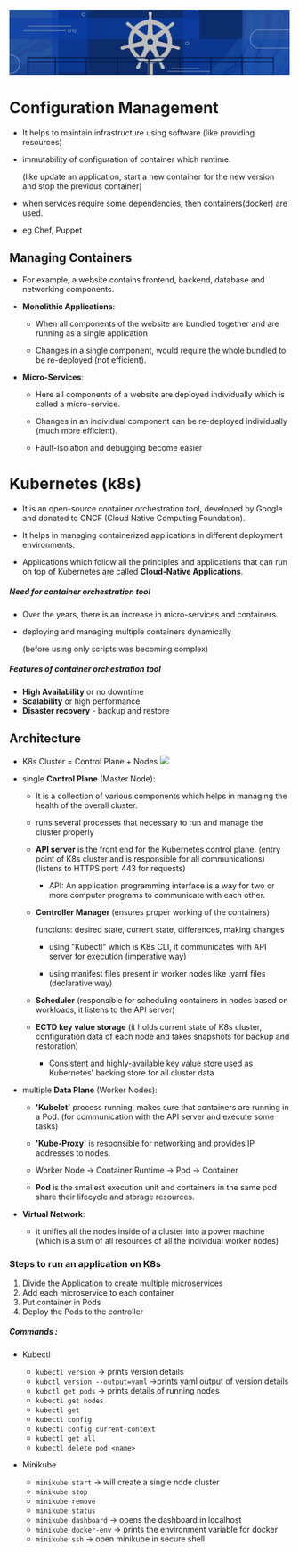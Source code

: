 ![](images/kubernetes-cover.png)
# Configuration Management

- It helps to maintain infrastructure using software (like providing resources)
  
- immutability of configuration of container which runtime.
  
  (like update an application, start a new container for the new version and stop the previous container)
  
- when services require some dependencies, then containers(docker) are used.
  
- eg Chef, Puppet

## Managing Containers 

- For example, a website contains frontend, backend, database and networking components.
  
- **Monolithic Applications**: 
	- When all components of the website are bundled together and are running as a single application
	  
	- Changes in a single component, would require the whole bundled to be re-deployed (not efficient).
	  
- **Micro-Services**:
	- Here all components of a website are deployed individually which is called a micro-service.
	  
	- Changes in an individual component can be re-deployed individually (much more efficient).
	  
	- Fault-Isolation and debugging become easier

# Kubernetes (k8s)

- It is an open-source container orchestration tool, developed by Google and donated to CNCF (Cloud Native Computing Foundation).
  
- It helps in managing containerized applications in different deployment environments.
  
- Applications which follow all the principles and applications that can run on top of Kubernetes are called **Cloud-Native Applications**.

##### Need for container orchestration tool

- Over the years, there is an increase in micro-services and containers.
  
- deploying and managing multiple containers dynamically 
  
  (before using only scripts was becoming complex)

##### Features of container orchestration tool

- **High Availability** or no downtime
- **Scalability** or high performance
- **Disaster recovery** - backup and restore

## Architecture


- K8s Cluster = Control Plane + Nodes
  ![](https://miro.medium.com/max/1400/1*kSRH4T8S1YmAuHbpgQ3Ylw.png)

- single **Control Plane** (Master Node):
	- It is a collection of various components which helps in managing the health of the overall cluster.
	  
	- runs several processes that necessary to run and manage the cluster 
	  properly
	  
	- **API server** is the front end for the Kubernetes control plane. 
	  (entry point of K8s cluster and is responsible for all communications)
	  (listens to HTTPS port: 443 for requests)
	  
	  - API: An application programming interface is a way for two or more computer programs to communicate with each other.
	    
	- **Controller Manager** (ensures proper working of the containers) 
	  
	  functions: desired state, current state, differences, making changes
	  
		- using "Kubectl" which is K8s CLI, it communicates with API server for execution (imperative way)
		  
		- using manifest files present in worker nodes like .yaml files (declarative way)
		  
	- **Scheduler** (responsible for scheduling containers in nodes based on workloads, it listens to the API server)
	  
	- **ECTD key value storage** (it holds current state of K8s cluster, configuration data of each node and takes snapshots for backup and restoration)
	  
	  - Consistent and highly-available key value store used as Kubernetes' backing store for all cluster data
	    
- multiple **Data Plane** (Worker Nodes):
	- **'Kubelet'** process running, makes sure that containers are running in a Pod.
	   (for communication with the API server and execute some tasks)
	   
	- **'Kube-Proxy'** is responsible for networking and provides IP addresses to nodes.
	   
	- Worker Node -> Container Runtime -> Pod -> Container
	  
	- **Pod** is the smallest execution unit and containers in the same pod share their lifecycle and storage resources. 
	  
- **Virtual Network**:
	- it unifies all the nodes inside of a cluster into a power machine (which is a sum of all resources of all the individual worker nodes)

### Steps to run an application on K8s

1. Divide the Application to create multiple microservices
2. Add each microservice to each container
3. Put container in Pods
4. Deploy the Pods to the controller

##### Commands :
- Kubectl 
	- `kubectl version` -> prints version details
	- `kubctl version --output=yaml` ->prints yaml output of version details 
	- `kubctl get pods` -> prints details of running nodes
	- `kubectl get nodes`
	- `kubectl get`
	- `kubectl config` 
	- `kubectl config current-context`
	- `kubectl get all`
	- `kubectl delete pod <name>`

- Minikube
	- `minikube start` -> will create a single node cluster
	- `minikube stop` 
	- `minikube remove`
	- `minikube status`
	- `minikube dashboard` -> opens the dashboard in localhost
	- `minikube docker-env` -> prints the environment variable for docker
	- `minikube ssh` -> open minikube in secure shell
